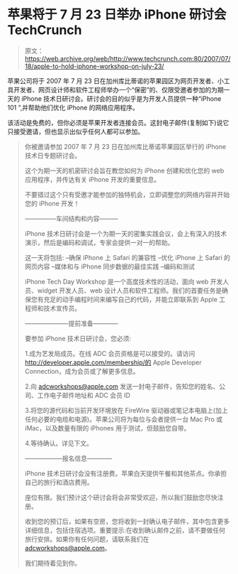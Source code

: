 # 苹果将于 7 月 23 日举办 iPhone 研讨会 TechCrunch

> 原文：<https://web.archive.org/web/http://www.techcrunch.com:80/2007/07/18/apple-to-hold-iphone-workshop-on-july-23/>

苹果公司将于 2007 年 7 月 23 日在加州库比蒂诺的苹果园区为网页开发者、小工具开发者、网页设计师和软件工程师举办一个“保密”的、仅限受邀者参加的为期一天的 iPhone 技术日研讨会。研讨会的目的似乎是为开发人员提供一种“iPhone 101 ”,并帮助他们优化 iPhone 的网络应用程序。

该活动是免费的，但你必须是苹果开发者连接会员。这封电子邮件(复制如下)说它只接受邀请，但也显示出似乎任何人都可以参加。

> 你被邀请参加 2007 年 7 月 23 日在加州库比蒂诺苹果园区举行的 iPhone 技术日专题研讨会。
> 
> 这个为期一天的机密研讨会旨在教您如何为 iPhone 创建和优化您的 web 应用程序，并传达有关 iPhone 开发的重要信息。
> 
> 不要错过这个只有受邀才能参加的独特机会，立即调整您的网络内容并开始您的 iPhone 开发！
> 
> —————车间结构和内容———
> 
> iPhone 技术日研讨会是一个为期一天的密集实践会议，会上有深入的技术演示，然后是编码和调试，专家会提供一对一的帮助。
> 
> 这一天将包括:
> –确保 iPhone 上 Safari 的兼容性
> –优化 iPhone 上 Safari 的网页内容
> –媒体和与 iPhone 同步数据的最佳实践
> –编码和测试
> 
> iPhone Tech Day Workshop 是一个高度技术性的活动，面向 web 开发人员、widget 开发人员、web 设计人员和软件工程师。我们的首要任务是确保您有充足的动手编程时间来编写自己的代码，并能立即联系到 Apple 工程师和技术宣传员。
> 
> ———————提前准备————
> 
> 要参加 iPhone 技术日研讨会，您必须:
> 
> 1.成为艺发局成员。在线 ADC 会员资格是可以接受的。请访问 http://developer.apple.com/membership/的 Apple Developer Connection，成为会员或了解更多信息。
> 
> 2.向 adcworkshops@apple.com 发送一封电子邮件，告知您的姓名、公司、工作电子邮件地址和 ADC 会员 ID
> 
> 3.将您的源代码和当前开发环境放在 FireWire 驱动器或笔记本电脑上(加上任何必要的电缆和电源)。苹果公司将为每位与会者提供一台 Mac Pro 或 iMac，以及数量有限的 iPhones 用于测试，但鼓励您自带。
> 
> 4.等待确认。详见下文。
> 
> ——————报名信息————
> 
> iPhone 技术日研讨会没有注册费。苹果白天提供午餐和其他茶点。你承担自己的旅行和酒店费用。
> 
> 座位有限。我们预计这个研讨会将会非常受欢迎，所以我们鼓励您尽快注册。
> 
> 收到您的预订后，如果有空房，您将收到一封确认电子邮件，其中包含更多详细信息，包括住宿选项。重要提示:在收到确认邮件之前，请不要做任何旅行安排。如果你有任何问题，请联系我们在 adcworkshops@apple.com。
> 
> 我们期待着见到你。